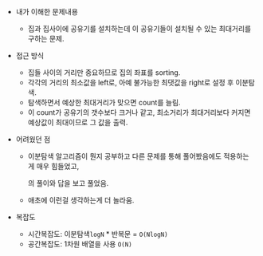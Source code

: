 * 내가 이해한 문제내용

  * 집과 집사이에 공유기를 설치하는데 이 공유기들이 설치될 수 있는 최대거리를 구하는 문제.
* 접근 방식
  * 집들 사이의 거리만 중요하므로 집의 좌표를 sorting.
  * 각각의 거리의 최소값을 left로, 아예 불가능한 최댓값을 right로 설정 후 이분탐색.
  * 탐색하면서 예상한 최대거리가 맞으면 count를 늘림.
  * 이 count가 공유기의 갯수보다 크거나 같고, 최소거리가 최대거리보다 커지면 예상값이 최대이므로 그 값을 출력.
* 어려웠던 점
  * 이분탐색 알고리즘이 뭔지 공부하고 다른 문제를 통해 풀어봤음에도 적용하는게 매우 힘들었고, 

    [라이님의]: https://blog.naver.com/PostView.nhn?blogId=kks227&amp;logNo=220444432628&amp;parentCategoryNo=&amp;categoryNo=302&amp;viewDate=&amp;isShowPopularPosts=false&amp;from=postList	"블로그"

    의 풀이와 답을 보고 풀었음.

  * 애초에 이런걸 생각하는게 더 놀라움.
* 복잡도
  * 시간복잡도: 이분탐색`logN` * 반복문 = `O(NlogN)`
  * 공간복잡도: 1차원 배열을 사용 `O(N)`

